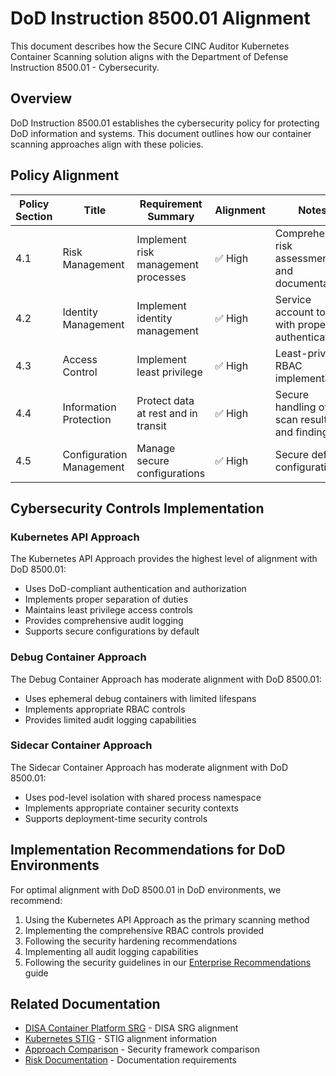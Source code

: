# DoD Instruction 8500.01 Alignment

This document describes how the Secure CINC Auditor Kubernetes Container Scanning solution aligns with the Department of Defense Instruction 8500.01 - Cybersecurity.

## Overview

DoD Instruction 8500.01 establishes the cybersecurity policy for protecting DoD information and systems. This document outlines how our container scanning approaches align with these policies.

## Policy Alignment

| Policy Section | Title | Requirement Summary | Alignment | Notes |
|----------------|-------|---------------------|-----------|-------|
| 4.1 | Risk Management | Implement risk management processes | ✅ High | Comprehensive risk assessment and documentation |
| 4.2 | Identity Management | Implement identity management | ✅ High | Service account tokens with proper authentication |
| 4.3 | Access Control | Implement least privilege | ✅ High | Least-privilege RBAC implementation |
| 4.4 | Information Protection | Protect data at rest and in transit | ✅ High | Secure handling of scan results and findings |
| 4.5 | Configuration Management | Manage secure configurations | ✅ High | Secure default configurations |

## Cybersecurity Controls Implementation

### Kubernetes API Approach

The Kubernetes API Approach provides the highest level of alignment with DoD 8500.01:

- Uses DoD-compliant authentication and authorization
- Implements proper separation of duties
- Maintains least privilege access controls
- Provides comprehensive audit logging
- Supports secure configurations by default

### Debug Container Approach

The Debug Container Approach has moderate alignment with DoD 8500.01:

- Uses ephemeral debug containers with limited lifespans
- Implements appropriate RBAC controls
- Provides limited audit logging capabilities

### Sidecar Container Approach

The Sidecar Container Approach has moderate alignment with DoD 8500.01:

- Uses pod-level isolation with shared process namespace
- Implements appropriate container security contexts
- Supports deployment-time security controls

## Implementation Recommendations for DoD Environments

For optimal alignment with DoD 8500.01 in DoD environments, we recommend:

1. Using the Kubernetes API Approach as the primary scanning method
2. Implementing the comprehensive RBAC controls provided
3. Following the security hardening recommendations
4. Implementing all audit logging capabilities
5. Following the security guidelines in our [Enterprise Recommendations](../../developer-guide/deployment/scenarios/enterprise.md) guide

## Related Documentation

- [DISA Container Platform SRG](disa-srg.md) - DISA SRG alignment
- [Kubernetes STIG](kubernetes-stig.md) - STIG alignment information
- [Approach Comparison](approach-comparison.md) - Security framework comparison
- [Risk Documentation](risk-documentation.md) - Documentation requirements